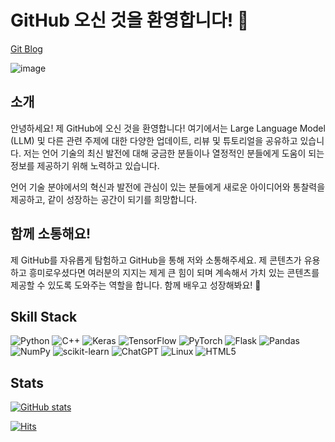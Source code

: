 # GitHub 오신 것을 환영합니다! 👋

[Git Blog](https://hypro2.github.io)

![image](https://hypro2.github.io/assets/images/profile_image.jpg)


## 소개
안녕하세요! 제 GitHub에 오신 것을 환영합니다! 여기에서는 Large Language Model (LLM) 및 다른 관련 주제에 대한 다양한 업데이트, 리뷰 및 튜토리얼을 공유하고 있습니다. 저는 언어 기술의 최신 발전에 대해 궁금한 분들이나 열정적인 분들에게 도움이 되는 정보를 제공하기 위해 노력하고 있습니다. 

언어 기술 분야에서의 혁신과 발전에 관심이 있는 분들에게 새로운 아이디어와 통찰력을 제공하고, 같이 성장하는 공간이 되기를 희망합니다.

## 함께 소통해요!
제 GitHub를 자유롭게 탐험하고 GitHub을 통해 저와 소통해주세요. 제 콘텐츠가 유용하고 흥미로우셨다면 여러분의 지지는 제게 큰 힘이 되며 계속해서 가치 있는 콘텐츠를 제공할 수 있도록 도와주는 역할을 합니다. 함께 배우고 성장해봐요! 🚀

## Skill Stack
![Python](https://img.shields.io/badge/python-3670A0?style=for-the-badge&logo=python&logoColor=ffdd54)
![C++](https://img.shields.io/badge/c++-%2300599C.svg?style=for-the-badge&logo=c%2B%2B&logoColor=white)
![Keras](https://img.shields.io/badge/Keras-%23D00000.svg?style=for-the-badge&logo=Keras&logoColor=white)
![TensorFlow](https://img.shields.io/badge/TensorFlow-%23FF6F00.svg?style=for-the-badge&logo=TensorFlow&logoColor=white)
![PyTorch](https://img.shields.io/badge/PyTorch-%23EE4C2C.svg?style=for-the-badge&logo=PyTorch&logoColor=white)
![Flask](https://img.shields.io/badge/flask-%23000.svg?style=for-the-badge&logo=flask&logoColor=white)
![Pandas](https://img.shields.io/badge/pandas-%23150458.svg?style=for-the-badge&logo=pandas&logoColor=white)
![NumPy](https://img.shields.io/badge/numpy-%23013243.svg?style=for-the-badge&logo=numpy&logoColor=white)
![scikit-learn](https://img.shields.io/badge/scikit--learn-%23F7931E.svg?style=for-the-badge&logo=scikit-learn&logoColor=white)
![ChatGPT](https://img.shields.io/badge/chatGPT-74aa9c?style=for-the-badge&logo=openai&logoColor=white)
![Linux](https://img.shields.io/badge/Linux-FCC624?style=for-the-badge&logo=linux&logoColor=black)
![HTML5](https://img.shields.io/badge/html5-%23E34F26.svg?style=for-the-badge&logo=html5&logoColor=white)

## Stats
[![GitHub stats](https://github-readme-stats.vercel.app/api?username=hypro2&hide=stars,contribs&count_private=true&show_icons=true)](https://github.com/hypro2/github-readme-stats)

[![Hits](https://hits.seeyoufarm.com/api/count/incr/badge.svg?url=https%3A%2F%2Fgithub.com%2Fhypro2%2F&count_bg=%2379C83D&title_bg=%23555555&icon=&icon_color=%23E7E7E7&title=hits&edge_flat=false)](https://hits.seeyoufarm.com)
